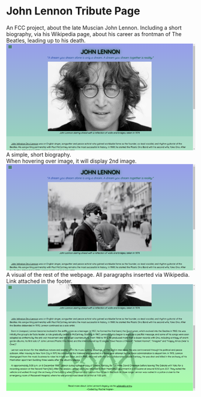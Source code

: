 # John Lennon Tribute Page

An FCC project, about the late Muscian John Lennon. Including a short biography, via his Wikipedia page, about his career as frontman of The Beatles, leading up to his death.
![Screenshot](john-lennon-sc-1.png)\
A simple, short biography.\
When hovering over image, it will display 2nd image.
![Screenshot](john-lennon-sn-2.png)\
A visual of the rest of the webpage. All paragraphs inserted via Wikipedia. Link attached in the footer.\
![Screenshot](john-lennon-sn-3.png)